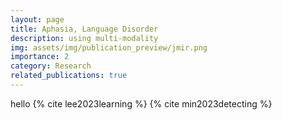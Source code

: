 ```yaml
---
layout: page
title: Aphasia, Language Disorder
description: using multi-modality
img: assets/img/publication_preview/jmir.png
importance: 2
category: Research
related_publications: true
---
```


hello
{% cite lee2023learning %}
{% cite min2023detecting %}
